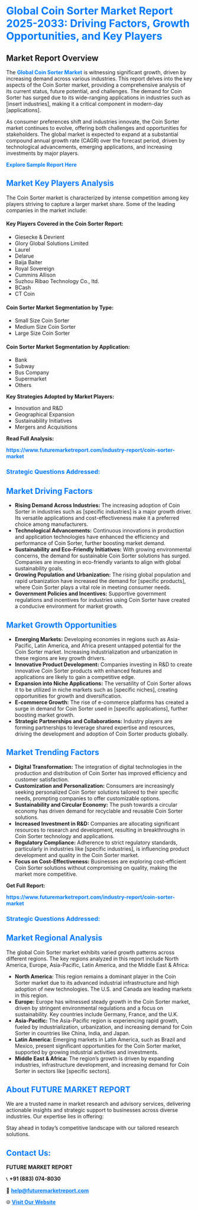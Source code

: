 <h1 style="color: #007BFF;">Global Coin Sorter Market Report 2025-2033: Driving Factors, Growth Opportunities, and Key Players</h1>

<section id="overview">
<h2>Market Report Overview</h2>
<p>The <a href="https://www.futuremarketreport.com/industry-report/coin-sorter-market" style="color: #007BFF; text-decoration: none;"><strong>Global Coin Sorter Market</strong></a> is witnessing significant growth, driven by increasing demand across various industries. This report delves into the key aspects of the Coin Sorter market, providing a comprehensive analysis of its current status, future potential, and challenges. The demand for Coin Sorter has surged due to its wide-ranging applications in industries such as [insert industries], making it a critical component in modern-day [applications].</p>
<p>As consumer preferences shift and industries innovate, the Coin Sorter market continues to evolve, offering both challenges and opportunities for stakeholders. The global market is expected to expand at a substantial compound annual growth rate (CAGR) over the forecast period, driven by technological advancements, emerging applications, and increasing investments by major players.</p>
</section>

<section id="overview">
<p><a href="https://www.futuremarketreport.com/request-sample/reportId=58929" style="color: #007BFF; text-decoration: none;"><strong>Explore Sample Report Here</strong></a></p>
</section>

<section id="key-players">
<h2 style="color: #007BFF;">Market Key Players Analysis</h2>
<p>The Coin Sorter market is characterized by intense competition among key players striving to capture a larger market share. Some of the leading companies in the market include:</p>
<h4>Key Players Covered in the Coin Sorter Report:</h4>
<ul><li>Giesecke &amp; Devrient</li><li>Glory Global Solutions Limited</li><li>Laurel</li><li>Delarue</li><li>Baija Baiter</li><li>Royal Sovereign</li><li>Cummins Allison</li><li>Suzhou Ribao Technology Co., ltd.</li><li>BCash</li><li>CT Coin</li></ul>
<h4>Coin Sorter Market Segmentation by Type:</h4>
<ul><li>Small Size Coin Sorter</li><li>Medium Size Coin Sorter</li><li>Large Size Coin Sorter</li></ul>

<h4>Coin Sorter Market Segmentation by Application:</h4>
<ul><li>Bank</li><li>Subway</li><li>Bus Company</li><li>Supermarket</li><li>Others</li></ul>
<p><strong>Key Strategies Adopted by Market Players:</strong></p>
<ul>
<li>Innovation and R&D</li>
<li>Geographical Expansion</li>
<li>Sustainability Initiatives</li>
<li>Mergers and Acquisitions</li>
</ul>
</section>

<section>
<p><strong>Read Full Analysis: </strong></p><a href="https://www.futuremarketreport.com/industry-report/coin-sorter-market" style="color: #007BFF; text-decoration: none;"><strong>https://www.futuremarketreport.com/industry-report/coin-sorter-market</strong></a>
<h3 style="color: #007BFF;">Strategic Questions Addressed:</h3>
</section>

<section id="driving-factors">
<h2 style="color: #007BFF;">Market Driving Factors</h2>
<ul>
<li><strong>Rising Demand Across Industries:</strong> The increasing adoption of Coin Sorter in industries such as [specific industries] is a major growth driver. Its versatile applications and cost-effectiveness make it a preferred choice among manufacturers.</li>
<li><strong>Technological Advancements:</strong> Continuous innovations in production and application technologies have enhanced the efficiency and performance of Coin Sorter, further boosting market demand.</li>
<li><strong>Sustainability and Eco-Friendly Initiatives:</strong> With growing environmental concerns, the demand for sustainable Coin Sorter solutions has surged. Companies are investing in eco-friendly variants to align with global sustainability goals.</li>
<li><strong>Growing Population and Urbanization:</strong> The rising global population and rapid urbanization have increased the demand for [specific products], where Coin Sorter plays a vital role in meeting consumer needs.</li>
<li><strong>Government Policies and Incentives:</strong> Supportive government regulations and incentives for industries using Coin Sorter have created a conducive environment for market growth.</li>
</ul>
</section>

<section id="growth-opportunities">
<h2 style="color: #007BFF;">Market Growth Opportunities</h2>
<ul>
<li><strong>Emerging Markets:</strong> Developing economies in regions such as Asia-Pacific, Latin America, and Africa present untapped potential for the Coin Sorter market. Increasing industrialization and urbanization in these regions are key growth drivers.</li>
<li><strong>Innovative Product Development:</strong> Companies investing in R&D to create innovative Coin Sorter products with enhanced features and applications are likely to gain a competitive edge.</li>
<li><strong>Expansion into Niche Applications:</strong> The versatility of Coin Sorter allows it to be utilized in niche markets such as [specific niches], creating opportunities for growth and diversification.</li>
<li><strong>E-commerce Growth:</strong> The rise of e-commerce platforms has created a surge in demand for Coin Sorter used in [specific applications], further boosting market growth.</li>
<li><strong>Strategic Partnerships and Collaborations:</strong> Industry players are forming partnerships to leverage shared expertise and resources, driving the development and adoption of Coin Sorter products globally.</li>
</ul>
</section>

<section id="trending-factors">
<h2 style="color: #007BFF;">Market Trending Factors</h2>
<ul>
<li><strong>Digital Transformation:</strong> The integration of digital technologies in the production and distribution of Coin Sorter has improved efficiency and customer satisfaction.</li>
<li><strong>Customization and Personalization:</strong> Consumers are increasingly seeking personalized Coin Sorter solutions tailored to their specific needs, prompting companies to offer customizable options.</li>
<li><strong>Sustainability and Circular Economy:</strong> The push towards a circular economy has driven demand for recyclable and reusable Coin Sorter solutions.</li>
<li><strong>Increased Investment in R&D:</strong> Companies are allocating significant resources to research and development, resulting in breakthroughs in Coin Sorter technology and applications.</li>
<li><strong>Regulatory Compliance:</strong> Adherence to strict regulatory standards, particularly in industries like [specific industries], is influencing product development and quality in the Coin Sorter market.</li>
<li><strong>Focus on Cost-Effectiveness:</strong> Businesses are exploring cost-efficient Coin Sorter solutions without compromising on quality, making the market more competitive.</li>
</ul>
</section>

<section>
<p><strong>Get Full Report: </strong></p><a href="https://www.futuremarketreport.com/industry-report/coin-sorter-market" style="color: #007BFF; text-decoration: none;"><strong>https://www.futuremarketreport.com/industry-report/coin-sorter-market</strong></a>
<h3 style="color: #007BFF;">Strategic Questions Addressed:</h3>
</section>


<section id="regional-analysis">
<h2 style="color: #007BFF;">Market Regional Analysis</h2>
<p>The global Coin Sorter market exhibits varied growth patterns across different regions. The key regions analyzed in this report include North America, Europe, Asia-Pacific, Latin America, and the Middle East & Africa:</p>
<ul>
<li><strong>North America:</strong> This region remains a dominant player in the Coin Sorter market due to its advanced industrial infrastructure and high adoption of new technologies. The U.S. and Canada are leading markets in this region.</li>
<li><strong>Europe:</strong> Europe has witnessed steady growth in the Coin Sorter market, driven by stringent environmental regulations and a focus on sustainability. Key countries include Germany, France, and the U.K.</li>
<li><strong>Asia-Pacific:</strong> The Asia-Pacific region is experiencing rapid growth, fueled by industrialization, urbanization, and increasing demand for Coin Sorter in countries like China, India, and Japan.</li>
<li><strong>Latin America:</strong> Emerging markets in Latin America, such as Brazil and Mexico, present significant opportunities for the Coin Sorter market, supported by growing industrial activities and investments.</li>
<li><strong>Middle East & Africa:</strong> The region’s growth is driven by expanding industries, infrastructure development, and increasing demand for Coin Sorter in sectors like [specific sectors].</li>
</ul>
</section>

<footer>
<h2 style="color: #007BFF;">About FUTURE MARKET REPORT</h2>
<p>We are a trusted name in market research and advisory services, delivering actionable insights and strategic support to businesses across diverse industries. Our expertise lies in offering:</p>

<p>Stay ahead in today’s competitive landscape with our tailored research solutions.</p>

<h2 style="color: #007BFF;">Contact Us:</h2>
<p><strong>FUTURE MARKET REPORT</strong></p>
<p>📞 <strong>+91 (883) 074-8030</strong></p>
<p>📧 <strong><a href="mailto:help@futuremarketreport.com" style="color: #007BFF;">help@futuremarketreport.com</a></strong></p>
<p>🌐 <strong><a href="https://www.futuremarketreport.com/" style="color: #007BFF;">Visit Our Website</a></strong></p>
</footer>